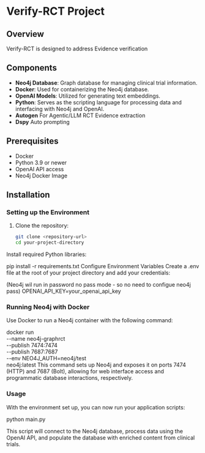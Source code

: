 # Verify-RCT Project

## Overview
Verify-RCT is designed to address  Evidence verification

## Components
- **Neo4j Database**: Graph database for managing clinical trial information.
- **Docker**: Used for containerizing the Neo4j database.
- **OpenAI Models**: Utilized for generating text embeddings.
- **Python**: Serves as the scripting language for processing data and interfacing with Neo4j and OpenAI.
- **Autogen** For Agentic/LLM RCT Evidence extraction
- **Dspy** Auto prompting

## Prerequisites
- Docker
- Python 3.9 or newer
- OpenAI API access
- Neo4j Docker Image

## Installation

### Setting up the Environment
1. Clone the repository:
   ```bash
   git clone <repository-url>
   cd your-project-directory
Install required Python libraries:

pip install -r requirements.txt
Configure Environment Variables
Create a .env file at the root of your project directory and add your credentials:

(Neo4j wil run in password no pass mode - so no need to configue neo4j pass)
OPENAI_API_KEY=your_openai_api_key

### Running Neo4j with Docker
Use Docker to run a Neo4j container with the following command:

docker run \
    --name neo4j-graphrct \
    --publish 7474:7474 \
    --publish 7687:7687 \
    --env NEO4J_AUTH=neo4j/test \
    neo4j:latest
This command sets up Neo4j and exposes it on ports 7474 (HTTP) and 7687 (Bolt), allowing for web interface access and programmatic database interactions, respectively.

### Usage
With the environment set up, you can now run your application scripts:

python main.py

This script will connect to the Neo4j database, process data using the OpenAI API, and populate the database with enriched content from clinical trials.

